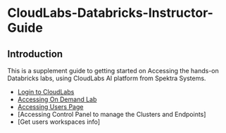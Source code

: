 # CloudLabs-Databricks-Instructor-Guide

## Introduction

This is a supplement guide to getting started on Accessing the hands-on Databricks labs, using CloudLabs AI platform from Spektra Systems.

* [Login to CloudLabs](./)
* [Accessing On Demand Lab](./)
* [Accessing Users Page](./)
* [Accessing Control Panel to manage the Clusters and Endpoints]
* [Get users workspaces info]
